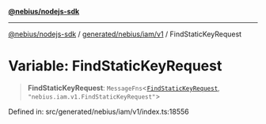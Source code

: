 [**@nebius/nodejs-sdk**](../../../../../README.md)

***

[@nebius/nodejs-sdk](../../../../../README.md) / [generated/nebius/iam/v1](../README.md) / FindStaticKeyRequest

# Variable: FindStaticKeyRequest

> **FindStaticKeyRequest**: `MessageFns`\<[`FindStaticKeyRequest`](../interfaces/FindStaticKeyRequest.md), `"nebius.iam.v1.FindStaticKeyRequest"`\>

Defined in: src/generated/nebius/iam/v1/index.ts:18556
